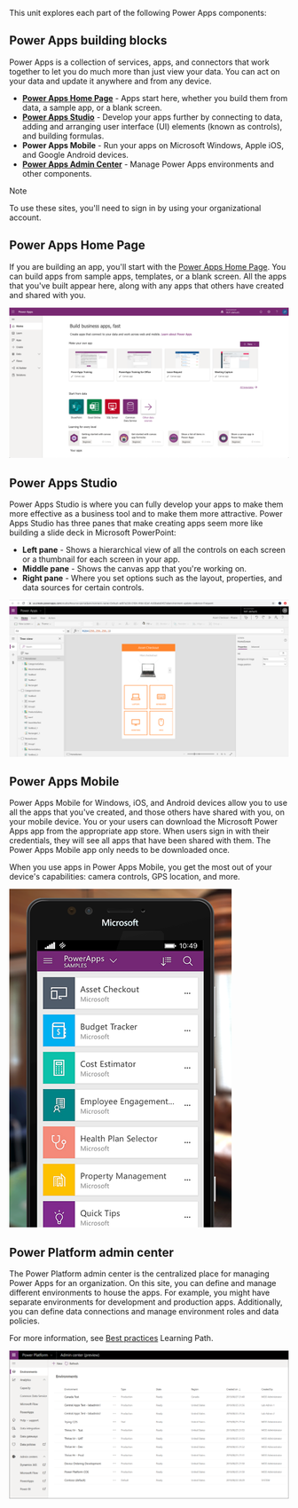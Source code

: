 This unit explores each part of the following Power Apps components:

## Power Apps building blocks
Power Apps is a collection of services, apps, and connectors that work together to let you do much more than just view your data. You can act on your data and update it anywhere and from any device.

* [**Power Apps Home Page**](https://make.powerapps.com) - Apps start here, whether you build them from data, a sample app, or a blank screen.
* [**Power Apps Studio**](https://create.powerapps.com/studio/) - Develop your apps further by connecting to data, adding and arranging user interface (UI) elements (known as controls), and building formulas.
* **Power Apps Mobile** - Run your apps on Microsoft Windows, Apple iOS, and Google Android devices.
* [**Power Apps Admin Center**](https://admin.powerplatform.microsoft.com/) - Manage Power Apps environments and other components.


> [!NOTE]
> To use these sites, you'll need to sign in by using your organizational account.

## Power Apps Home Page
If you are building an app, you'll start with the [Power Apps Home Page](https://make.powerapps.com). You can build apps from sample apps, templates, or a blank screen. All the apps that you've built appear here, along with any apps that others have created and shared with you.

![Screenshot of the Power Apps home page view.](../media/powerapps-homepage-5.png)

## Power Apps Studio
Power Apps Studio is where you can fully develop your apps to make them more effective as a business tool and to make them more attractive. Power Apps Studio has three panes that make creating apps seem more like building a slide deck in Microsoft PowerPoint:

- **Left pane** - Shows a hierarchical view of all the controls on each screen or a thumbnail for each screen in your app.
- **Middle pane** - Shows the canvas app that you're working on.
- **Right pane** - Where you set options such as the layout, properties, and data sources for certain controls.

![Screenshot of the Power Apps Studio pane views.](../media/powerapps-full-screen.png)

## Power Apps Mobile
Power Apps Mobile for Windows, iOS, and Android devices allow you to use all the apps that you've created, and those others have shared with you, on your mobile device. You or your users can download the Microsoft Power Apps app from the appropriate app store. When users sign in with their credentials, they will see all apps that have been shared with them. The Power Apps Mobile app only needs to be downloaded once. 

When you use apps in Power Apps Mobile, you get the most out of your device's capabilities: camera controls, GPS location, and more.

![Power Apps Mobile screen view for phones and tablets.](../media/update-4.png)

## Power Platform admin center
The Power Platform admin center is the centralized place for managing Power Apps for an organization. On this site, you can define and manage different environments to house the apps. For example, you might have separate environments for development and production apps. Additionally, you can define data connections and manage environment roles and data policies. 

For more information, see [Best practices](https://docs.microsoft.com/learn/paths/best-practices-environments/) Learning Path.

![Screenshot of Power Platform admin center.](../media/update-5.png)

